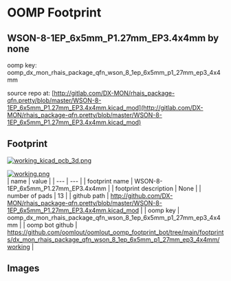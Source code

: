 # OOMP Footprint  
## WSON-8-1EP_6x5mm_P1.27mm_EP3.4x4mm  by none  
  
oomp key: oomp_dx_mon_rhais_package_qfn_wson_8_1ep_6x5mm_p1_27mm_ep3_4x4mm  
  
source repo at: [http://gitlab.com/DX-MON/rhais_package-qfn.pretty/blob/master/WSON-8-1EP_6x5mm_P1.27mm_EP3.4x4mm.kicad_mod](http://gitlab.com/DX-MON/rhais_package-qfn.pretty/blob/master/WSON-8-1EP_6x5mm_P1.27mm_EP3.4x4mm.kicad_mod)  
## Footprint  
  
[![working_kicad_pcb_3d.png](working_kicad_pcb_3d_600.png)](working_kicad_pcb_3d.png)  
  
[![working.png](working_600.png)](working.png)  
| name | value | 
| --- | --- | 
| footprint name | WSON-8-1EP_6x5mm_P1.27mm_EP3.4x4mm | 
| footprint description | None | 
| number of pads | 13 | 
| github path | http://github.com/DX-MON/rhais_package-qfn.pretty/blob/master/WSON-8-1EP_6x5mm_P1.27mm_EP3.4x4mm.kicad_mod | 
| oomp key | oomp_dx_mon_rhais_package_qfn_wson_8_1ep_6x5mm_p1_27mm_ep3_4x4mm | 
| oomp bot github | https://github.com/oomlout/oomlout_oomp_footprint_bot/tree/main/footprints/dx_mon_rhais_package_qfn_wson_8_1ep_6x5mm_p1_27mm_ep3_4x4mm/working | 
## Images  
